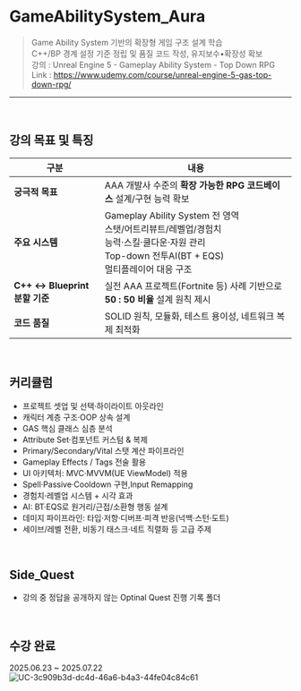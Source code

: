 # GameAbilitySystem_Aura
>Game Ability System 기반의 확장형 게임 구조 설계 학습  
>C++/BP 경계 설정 기준 정립 및 품질 코드 작성, 유지보수•확장성 확보  
>강의 : Unreal Engine 5 - Gameplay Ability System - Top Down RPG  
>Link : https://www.udemy.com/course/unreal-engine-5-gas-top-down-rpg/  
---
<br>

## 강의 목표 및 특징
| 구분                        | 내용                                                                                                                        |
| ------------------------- | ------------------------------------------------------------------------------------------------------------------------- |
| **궁극적 목표**                | AAA 개발사 수준의 **확장 가능한 RPG 코드베이스** 설계/구현 능력 확보                                                                              |
| **주요 시스템**                | Gameplay Ability System 전 영역<br>스탯/어트리뷰트/레벨업/경험치<br>능력·스킬·쿨다운·자원 관리<br>Top-down 전투AI(BT + EQS)<br>멀티플레이어 대응 구조 |
| **C++ ↔ Blueprint 분할 기준** | 실전 AAA 프로젝트(Fortnite 등) 사례 기반으로 **50 : 50 비율** 설계 원칙 제시                                                                   |
| **코드 품질**                 | SOLID 원칙, 모듈화, 테스트 용이성, 네트워크 복제 최적화                                                                                       |

<br>

## 커리큘럼 
 - 프로젝트 셋업 및 선택·하이라이트 아웃라인  
 - 캐릭터 계층 구조·OOP 상속 설계  
 - GAS 핵심 클래스 심층 분석  
 - Attribute Set·컴포넌트 커스텀 & 복제  
 - Primary/Secondary/Vital 스탯 계산 파이프라인
 - Gameplay Effects / Tags 전술 활용
 - UI 아키텍처: MVC·MVVM(UE ViewModel) 적용
 - Spell·Passive·Cooldown 구현,Input Remapping
 - 경험치·레벨업 시스템 + 시각 효과
 - AI: BT·EQS로 원거리/근접/소환형 행동 설계
 - 데미지 파이프라인: 타입·저항·디버프·피격 반응(넉백·스턴·도트)
 - 세이브/레벨 전환, 비동기 태스크·네트 직렬화 등 고급 주제

<br>

## Side_Quest
 - 강의 중 정답을 공개하지 않는 Optinal Quest 진행 기록 폴더

<br>

## 수강 완료
2025.06.23 ~ 2025.07.22
![UC-3c909b3d-dc4d-46a6-b4a3-44fe04c84c61](https://github.com/user-attachments/assets/f8bd9381-d998-4f00-8b42-857c5c9e6365)
